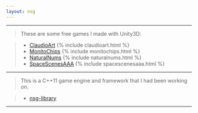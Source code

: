 ```yaml
---
layout: nsg
---
```


***

>These are some free games I made with Unity3D:

>- [ClaudioArt](https://chrome.google.com/webstore/detail/claudioart/boefgheponklohdbbfiddjmpcdfhgfom?hl=en) 
{% include claudioart.html %}
>- [MonitoChips](https://chrome.google.com/webstore/detail/monito-chips/kfbamhbocmmdbiidjmkkjjockeblflji?hl=en)
{% include monitochips.html %}
>- [NaturalNums](https://chrome.google.com/webstore/detail/natural-nums/ohbnahkbhehfjeckhlhmnkalgbfeppha?hl=en)
{% include naturalnums.html %}
>- [SpaceScenesAAA](https://chrome.google.com/webstore/detail/space-series-aaa/haimooppffppgehapnapppjfnjgmimcn?hl=en)
{% include spacescenesaaa.html %}

***

>This is a C++11 game engine and framework that I had been working on. 


>- [nsg-library](https://github.com/woodjazz/nsg-library)

***

<!--
>Some Godot tests:

>- [godot-ui-test](/tests/godot-ui-test/html/godot-test.html)
-->
